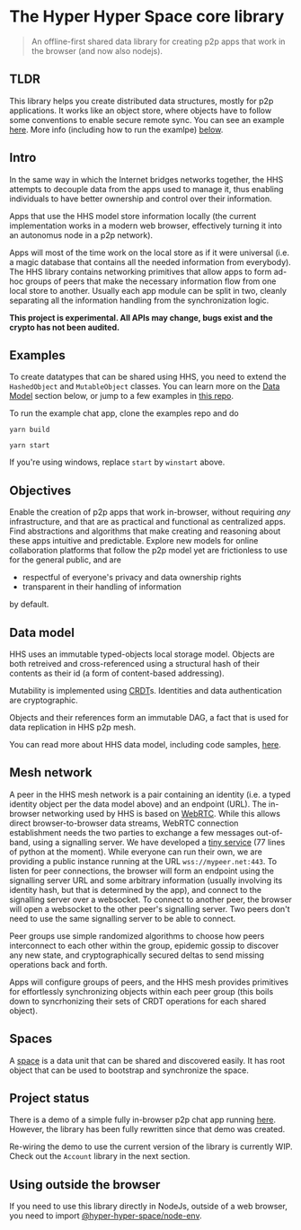 # The Hyper Hyper Space core library  


> An offline-first shared data library for creating p2p apps that work in the browser (and now also nodejs).  

## TLDR

This library helps you create distributed data structures, mostly for p2p applications. It works like an object store, where objects have to follow some conventions to enable secure remote sync. You can see an example [here](https://github.com/hyperhyperspace/examples/blob/master/src/chat/model/ChatRoom.ts). More info (including how to run the examlpe) [below](#examples).

## Intro

In the same way in which the Internet bridges networks together, the HHS attempts to decouple data from the apps used to manage it, thus enabling individuals to have better ownership and control over their information.

Apps that use the HHS model store information locally (the current implementation works in a modern web browser, effectively turning it into an autonomus node in a p2p network).

Apps will most of the time work on the local store as if it were universal (i.e. a magic database that contains all the needed information from everybody). The HHS library contains networking primitives that allow apps to form ad-hoc groups of peers that make the necessary information flow from one local store to another. Usually each app module can be split in two, cleanly separating all the information handling from the synchronization logic.

**This project is experimental. All APIs may change, bugs exist and the crypto has not been audited.**

## Examples

To create datatypes that can be shared using HHS, you need to extend the `HashedObject` and `MutableObject` classes. You can learn more on the [Data Model](#data-model) section below,
or jump to a few examples in [this repo](https://github.com/hyperhyperspace/examples).

To run the example chat app, clone the examples repo and do

`yarn build`

`yarn start`

If you're using windows, replace `start` by `winstart` above.

## Objectives

Enable the creation of p2p apps that work in-browser, without requiring _any_ infrastructure, and that are as practical and functional as centralized apps. Find abstractions and algorithms that make creating and reasoning about these apps intuitive and predictable. Explore new models for online collaboration platforms that follow the p2p model yet are frictionless to use for the general public, and are

- respectful of everyone's privacy and data ownership rights
- transparent in their handling of information

by default.

## Data model

HHS uses an immutable typed-objects local storage model. Objects are both retreived and cross-referenced using a structural hash of their contents as their id (a form of content-based addressing).

Mutability is implemented using [CRDT](https://crdt.tech/)s. Identities and data authentication are cryptographic.

Objects and their references form an immutable DAG, a fact that is used for data replication in HHS p2p mesh.

You can read more about HHS data model, including code samples, [here](https://github.com/hyperhyperspace/hyperhyperspace-core/blob/master/DATA.md).


## Mesh network

A peer in the HHS mesh network is a pair containing an identity (i.e. a typed identity object per the data model above) and an endpoint (URL). The in-browser networking used by HHS is based on [WebRTC](https://webrtc.org/). While this allows direct browser-to-browser data streams, WebRTC connection establishment needs the two parties to exchange a few messages out-of-band, using a signalling server. We have developed a [tiny service](https://github.com/hyperhyperspace/hyperhyperspace-signalling) (77 lines of python at the moment). While everyone can run their own, we are providing a public instance running at the URL `wss://mypeer.net:443`. To listen for peer connections, the browser will form an endpoint using the signalling server URL and some arbitrary information (usually involving its identity hash, but that is determined by the app), and connect to the signalling server over a websocket. To connect to another peer, the browser will open a websocket to the other peer's signalling server. Two peers don't need to use the same signalling server to be able to connect.

Peer groups use simple randomized algorithms to choose how peers interconnect to each other within the group, epidemic gossip to discover any new state, and cryptographically secured deltas to send missing operations back and forth.

Apps will configure groups of peers, and the HHS mesh provides primitives for effortlessly synchronizing objects within each peer group (this boils down to syncrhonizing their sets of CRDT operations for each shared object).


## Spaces

A [space](https://github.com/hyperhyperspace/hyperhyperspace-core/blob/master/src/spaces/Space.ts) is a data unit that can be shared and discovered easily. It has root object that can be used to bootstrap and synchronize the space.

## Project status

There is a demo of a simple fully in-browser p2p chat app running [here](https://hyperhyper.space). However, the library has been fully rewritten since that demo was created.

Re-wiring the demo to use the current version of the library is currently WIP. Check out the `Account` library in the next section.

## Using outside the browser

If you need to use this library directly in NodeJs, outside of a web browser, you need to import [@hyper-hyper-space/node-env](https://www.npmjs.com/package/@hyper-hyper-space/node-env).
